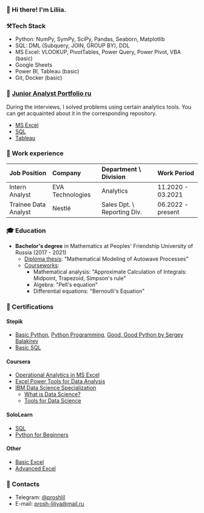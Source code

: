 ### 👋 Hi there! I'm Liliia.

<!---->

### ⚒️Tech Stack
- Python: NumPy, SymPy, SciPy, Pandas, Seaborn, Matplotlib 
- SQL: DML (Subquery, JOIN, GROUP BY), DDL
- MS Excel: VLOOKUP, PivotTables, Power Query, Power Pivot, VBA (basic)
- Google Sheets
- Power BI, Tableau (basic)
- Git, Docker (basic)

<!--### 👩🏻‍💻 Projects-->

### 📁 [Junior Analyst Portfolio ru](https://github.com/lprosh/junior-analyst-portfolio)
  
During the interviews, I solved problems using certain analytics tools. 
You can get acquainted about it in the corresponding repository.
  - [MS Excel](https://github.com/lprosh/junior-analyst-portfolio/tree/main/excel)
  - [SQL](https://github.com/lprosh/junior-analyst-portfolio/tree/main/sql)
  - [Tableau](https://github.com/lprosh/junior-analyst-portfolio/tree/main/tableau)

### 👔 Work experience

| Job Position         | Company          | Department \ Division       | Work Period       |
|:---------------------|:-----------------|:----------------------------|:------------------|
| Intern Analyst       | EVA Technologies | Analytics                   | 11.2020 - 03.2021 |
| Trainee Data Analyst | Nestlé           | Sales Dpt. \ Reporting Div. | 06.2022 - present |



### 🎓  Education
- **Bachelor's degree** in Mathematics at Peoples' Friendship University of Russia (2017 - 2021)
  - [Diploma thesis](): "Mathematical Modeling of Autowave Processes"
  - [Courseworks](): 
    - Mathematical analysis: "Approximate Calculation of Integrals: Midpoint, Trapezoid, Simpson's rule"
    - Algebra: "Pell's equation"
    - Differential equations: "Bernoulli's Equation"

### 📜 Certifications

#### Stepik
- [Basic Python](https://stepik.org/cert/1498730), [Python Programming](https://stepik.org/cert/1521295), [Good, Good Python by Sergey Balakirev](https://stepik.org/cert/1655571)
- [Basic SQL](https://stepik.org/cert/1431666)

#### Coursera
- [Operational Analytics in MS Excel](https://www.coursera.org/account/accomplishments/verify/67J6QUC92ZF6)
- [Excel Power Tools for Data Analysis](https://www.coursera.org/account/accomplishments/verify/YUWZ2UH79Y7H)
- [IBM Data Science Specialization](https://www.coursera.org/professional-certificates/ibm-data-science)
	- [What is Data Science?](https://www.coursera.org/account/accomplishments/verify/HJ7JWQCK9YN9)
	- [Tools for Data Science]()


#### SoloLearn
- [SQL](https://www.sololearn.com/certificates/course/en/578901/1060/landscape/png)
- [Python for Beginners](https://www.sololearn.com/certificates/course/en/578901/1157/landscape/png)

#### Other
- [Basic Excel](https://static.teachbase.ru/system/coursestat/14193973/cert/948310df9396e60ba81b0cb5c15631f8.pdf)
- [Advanced Excel](https://static.teachbase.ru/system/coursestat/14360444/cert/072e879acb37220dd79a1792010fa22e.pdf)

### 💬 Contacts
- Telegram: [@proshlil](https://t.me/proshlil)
- E-mail: [prosh-liliya@mail.ru](mailto:prosh-liliya@mail.ru)






<!--
**lprosh/lprosh** is a ✨ _special_ ✨ repository because its `README.md` (this file) appears on your GitHub profile.

Here are some ideas to get you started:

- 🔭 I’m currently working on ...
- 🌱 I’m currently learning ...
- 👯 I’m looking to collaborate on ...
- 🤔 I’m looking for help with ...
- 💬 Ask me about ...
- 📫 How to reach me: ...
- 😄 Pronouns: ...
- ⚡ Fun fact: ...
-->
